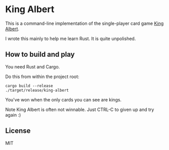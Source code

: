 # King Albert

This is a command-line implementation of the single-player card game
<a href="https://en.wikipedia.org/wiki/King_Albert_(solitaire)">King Albert</a>.

I wrote this mainly to help me learn Rust. It is quite unpolished.

## How to build and play

You need Rust and Cargo.

Do this from within the project root:

```
cargo build --release
./target/release/king-albert
```

You've won when the only cards you can see are kings.

Note King Albert is often not winnable. Just CTRL-C to given up and try again :)

## License

MIT
